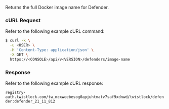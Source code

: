 Returns the full Docker image name for Defender.

### cURL Request

Refer to the following example cURL command:

```bash
$ curl -k \
  -u <USER> \
  -H 'Content-Type: application/json' \
  -X GET \
  https://<CONSOLE>/api/v<VERSION>/defenders/image-name
```

### Response

Refer to the following example cURL response:

`registry-auth.twistlock.com/tw_mcxweebesog0apjuhtmatv7saf9xdnwd/twistlock/defender:defender_21_11_812`
